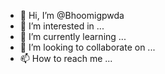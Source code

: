 - 👋 Hi, I’m @Bhoomigpwda
- 👀 I’m interested in ...
- 🌱 I’m currently learning ...
- 💞️ I’m looking to collaborate on ...
- 📫 How to reach me ...

<!---
Bhoomigpwda/Bhoomigpwda is a ✨ special ✨ repository because its `README.md` (this file) appears on your GitHub profile.
You can click the Preview link to take a look at your changes.
--->
